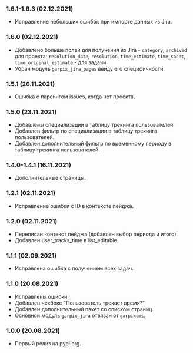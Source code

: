 ### 1.6.1-1.6.3 (02.12.2021)

- Исправление небольших ошибок при импорте данных из Jira.

### 1.6.0 (02.12.2021)

- Добавлено больше полей для получения из Jira - `category`, `archived` для проекта; `resolution_date`, `resolution`, `time_estimate`, `time_spent`, `time_original_estimate` - для задачи.
- Убран модуль `garpix_jira_pages` ввиду его специфичности.

### 1.5.1 (26.11.2021)

- Ошибка с парсингом issues, когда нет проекта.

### 1.5.0 (23.11.2021)

- Добавлены специализации в таблицу трекинга пользователей.
- Добавлен фильтр по специализации в таблицу трекинга пользователей.
- Добавлен дополнительный фильтр по временному периоду в таблицу трекинга пользователей.

### 1.4.0-1.4.1 (16.11.2021)

- Дополнительные страницы.

### 1.2.1 (02.11.2021)

- Исправление ошибки с ID в контексте пейджа.

### 1.2.0 (02.11.2021)

- Переписан контекст пейджа (добавлен выбор периода и итого).
- Добавлен user_tracks_time в list_editable.

### 1.1.1 (02.09.2021)

- Исправлена ошибка с получением всех задач.

### 1.1.0 (20.08.2021)

- Исправлены ошибки
- Добавлен чекбокс "Пользователь трекает время?"
- Добавлен дополнительный пакет со списком страниц.
- Основной модуль `garpix_jira` отвязан от `garpixcms`.

### 1.0.0 (20.08.2021)

- Первый релиз на pypi.org.